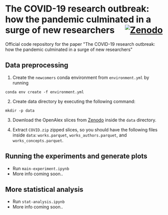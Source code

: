# The COVID-19 research outbreak: how the pandemic culminated in a surge of new researchers &nbsp; &nbsp; [![Zenodo](https://zenodo.org/badge/DOI/10.5281/zenodo.10368779.svg)](https://doi.org/10.5281/zenodo.10368779)



Official code repository for the paper "The COVID-19 research outbreak: how the pandemic culminated in a surge of new researchers"

## Data preprocessing
1. Create the `newcomers` conda environment from `environment.yml` by running 
```
conda env create -f environment.yml
```

2. Create data directory by executing the following command:
```
mkdir -p data
```

3. Download the OpenAlex slices from [Zenodo](https://doi.org/10.5281/zenodo.10368779) inside the `data` directory. 


4. Extract `COVID.zip` zipped slices, so you should have the following files inside `data`: 
`works.parquet`, `works_authors.parquet`, and `works_concepts.parquet`.   

## Running the experiments and generate plots 
* Run `main-experiment.ipynb` 
* More info coming soon..

## More statistical analysis
* Run `stat-analysis.ipynb`
* More info coming soon..
